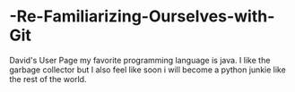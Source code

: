 # -Re-Familiarizing-Ourselves-with-Git
David's User Page
my favorite programming language is java. I like the garbage collector but I also feel like soon i will become a python junkie like the rest of the world.



